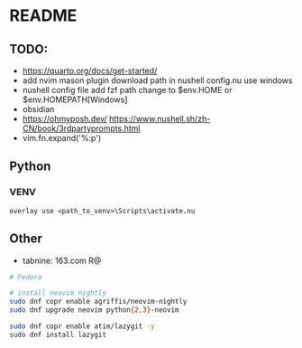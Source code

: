 # README

## TODO:

- https://quarto.org/docs/get-started/
- add nvim mason plugin download path in nushell config.nu use windows
- nushell config file add fzf path change to $env.HOME or $env.HOMEPATH[Windows]
- obsidian
- https://ohmyposh.dev/ https://www.nushell.sh/zh-CN/book/3rdpartyprompts.html
- vim.fn.expand('%:p')

## Python

### VENV

```nushell
overlay use <path_to_venv>\Scripts\activate.nu
```

## Other

- tabnine: 163.com R@

```bash
# Fedora

# install neovim nightly
sudo dnf copr enable agriffis/neovim-nightly
sudo dnf upgrade neovim python{2,3}-neovim

sudo dnf copr enable atim/lazygit -y
sudo dnf install lazygit
```
